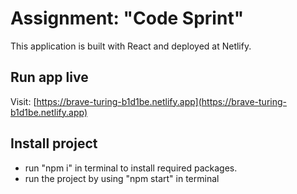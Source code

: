 # Assignment: "Code Sprint"

This application is built with React and deployed at Netlify.

## Run app live 

Visit: [https://brave-turing-b1d1be.netlify.app](https://brave-turing-b1d1be.netlify.app)


## Install project 

- run "npm i" in terminal to install required packages.
- run the project by using "npm start" in terminal
